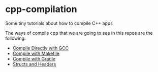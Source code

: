 # cpp-compilation
Some tiny tutorials about how to compile C++ apps

The ways of compile cpp that we are going to see in this repos are the following:  

* [Compile Directly with GCC](direct-or-make/)
* [Compile with Makefile](direct-or-make/)
* [Compile with Gradle](gradle-cpp/)
* [Structs and Headers](struct-and-headers/)

